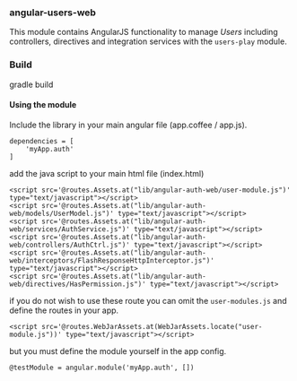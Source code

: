 ### angular-users-web

This module contains AngularJS functionality to manage *Users* including controllers, directives and integration services with the `users-play` module.

### Build

gradle build

#### Using the module

Include the library in your main angular file  (app.coffee / app.js).

```
dependencies = [
    'myApp.auth'
]
```


add the java script to your main html file (index.html)

```
<script src='@routes.Assets.at("lib/angular-auth-web/user-module.js")' type="text/javascript"></script>
<script src='@routes.Assets.at("lib/angular-auth-web/models/UserModel.js")' type="text/javascript"></script>
<script src='@routes.Assets.at("lib/angular-auth-web/services/AuthService.js")' type="text/javascript"></script>
<script src='@routes.Assets.at("lib/angular-auth-web/controllers/AuthCtrl.js")' type="text/javascript"></script>
<script src='@routes.Assets.at("lib/angular-auth-web/interceptors/FlashResponseHttpInterceptor.js")' type="text/javascript"></script>
<script src='@routes.Assets.at("lib/angular-auth-web/directives/HasPermission.js")' type="text/javascript"></script>
```

if you do not wish to use these route you can omit the `user-modules.js` and define the routes in your app.

```
<script src='@routes.WebJarAssets.at(WebJarAssets.locate("user-module.js"))' type="text/javascript"></script>
```

but you must define the module yourself in the app config.

```
@testModule = angular.module('myApp.auth', [])
```
